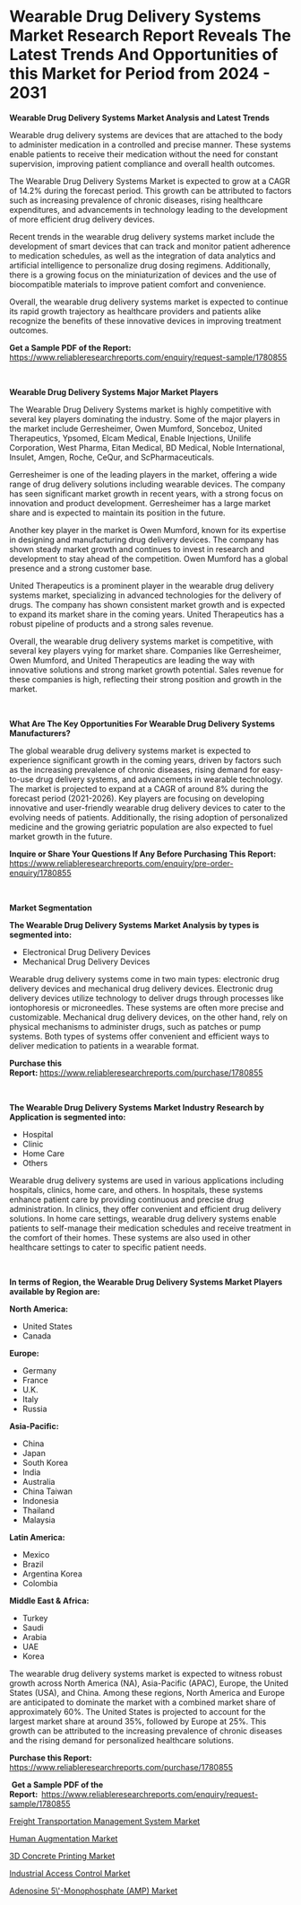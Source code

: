 <p><h1>Wearable Drug Delivery Systems Market Research Report Reveals The Latest Trends And Opportunities of this Market for Period from 2024 - 2031</h1></p><p><strong>Wearable Drug Delivery Systems Market Analysis and Latest Trends</strong></p>
<p><p>Wearable drug delivery systems are devices that are attached to the body to administer medication in a controlled and precise manner. These systems enable patients to receive their medication without the need for constant supervision, improving patient compliance and overall health outcomes.</p><p>The Wearable Drug Delivery Systems Market is expected to grow at a CAGR of 14.2% during the forecast period. This growth can be attributed to factors such as increasing prevalence of chronic diseases, rising healthcare expenditures, and advancements in technology leading to the development of more efficient drug delivery devices.</p><p>Recent trends in the wearable drug delivery systems market include the development of smart devices that can track and monitor patient adherence to medication schedules, as well as the integration of data analytics and artificial intelligence to personalize drug dosing regimens. Additionally, there is a growing focus on the miniaturization of devices and the use of biocompatible materials to improve patient comfort and convenience.</p><p>Overall, the wearable drug delivery systems market is expected to continue its rapid growth trajectory as healthcare providers and patients alike recognize the benefits of these innovative devices in improving treatment outcomes.</p></p>
<p><strong>Get a Sample PDF of the Report:&nbsp;</strong> <a href="https://www.reliableresearchreports.com/enquiry/request-sample/1780855">https://www.reliableresearchreports.com/enquiry/request-sample/1780855</a></p>
<p>&nbsp;</p>
<p><strong>Wearable Drug Delivery Systems Major Market Players</strong></p>
<p><p>The Wearable Drug Delivery Systems market is highly competitive with several key players dominating the industry. Some of the major players in the market include Gerresheimer, Owen Mumford, Sonceboz, United Therapeutics, Ypsomed, Elcam Medical, Enable Injections, Unilife Corporation, West Pharma, Eitan Medical, BD Medical, Noble International, Insulet, Amgen, Roche, CeQur, and ScPharmaceuticals.</p><p>Gerresheimer is one of the leading players in the market, offering a wide range of drug delivery solutions including wearable devices. The company has seen significant market growth in recent years, with a strong focus on innovation and product development. Gerresheimer has a large market share and is expected to maintain its position in the future.</p><p>Another key player in the market is Owen Mumford, known for its expertise in designing and manufacturing drug delivery devices. The company has shown steady market growth and continues to invest in research and development to stay ahead of the competition. Owen Mumford has a global presence and a strong customer base.</p><p>United Therapeutics is a prominent player in the wearable drug delivery systems market, specializing in advanced technologies for the delivery of drugs. The company has shown consistent market growth and is expected to expand its market share in the coming years. United Therapeutics has a robust pipeline of products and a strong sales revenue.</p><p>Overall, the wearable drug delivery systems market is competitive, with several key players vying for market share. Companies like Gerresheimer, Owen Mumford, and United Therapeutics are leading the way with innovative solutions and strong market growth potential. Sales revenue for these companies is high, reflecting their strong position and growth in the market.</p></p>
<p>&nbsp;</p>
<p><strong>What Are The Key Opportunities For Wearable Drug Delivery Systems Manufacturers?</strong></p>
<p><p>The global wearable drug delivery systems market is expected to experience significant growth in the coming years, driven by factors such as the increasing prevalence of chronic diseases, rising demand for easy-to-use drug delivery systems, and advancements in wearable technology. The market is projected to expand at a CAGR of around 8% during the forecast period (2021-2026). Key players are focusing on developing innovative and user-friendly wearable drug delivery devices to cater to the evolving needs of patients. Additionally, the rising adoption of personalized medicine and the growing geriatric population are also expected to fuel market growth in the future.</p></p>
<p><strong>Inquire or Share Your Questions If Any Before Purchasing This Report:</strong> <a href="https://www.reliableresearchreports.com/enquiry/pre-order-enquiry/1780855">https://www.reliableresearchreports.com/enquiry/pre-order-enquiry/1780855</a></p>
<p>&nbsp;</p>
<p><strong>Market Segmentation</strong></p>
<p><strong>The Wearable Drug Delivery Systems Market Analysis by types is segmented into:</strong></p>
<p><ul><li>Electronical Drug Delivery Devices</li><li>Mechanical Drug Delivery Devices</li></ul></p>
<p><p>Wearable drug delivery systems come in two main types: electronic drug delivery devices and mechanical drug delivery devices. Electronic drug delivery devices utilize technology to deliver drugs through processes like iontophoresis or microneedles. These systems are often more precise and customizable. Mechanical drug delivery devices, on the other hand, rely on physical mechanisms to administer drugs, such as patches or pump systems. Both types of systems offer convenient and efficient ways to deliver medication to patients in a wearable format.</p></p>
<p><strong>Purchase this Report:&nbsp;</strong><a href="https://www.reliableresearchreports.com/purchase/1780855">https://www.reliableresearchreports.com/purchase/1780855</a></p>
<p>&nbsp;</p>
<p><strong>The Wearable Drug Delivery Systems Market Industry Research by Application is segmented into:</strong></p>
<p><ul><li>Hospital</li><li>Clinic</li><li>Home Care</li><li>Others</li></ul></p>
<p><p>Wearable drug delivery systems are used in various applications including hospitals, clinics, home care, and others. In hospitals, these systems enhance patient care by providing continuous and precise drug administration. In clinics, they offer convenient and efficient drug delivery solutions. In home care settings, wearable drug delivery systems enable patients to self-manage their medication schedules and receive treatment in the comfort of their homes. These systems are also used in other healthcare settings to cater to specific patient needs.</p></p>
<p>&nbsp;</p>
<p><strong>In terms of Region, the Wearable Drug Delivery Systems Market Players available by Region are:</strong></p>
<p>
    <p> <strong> North America: </strong>
        <ul>
            <li>United States</li>
            <li>Canada</li>
        </ul>
        </p> 
    <p> <strong> Europe: </strong>
        <ul>
            <li>Germany</li>
            <li>France</li>
            <li>U.K.</li>
            <li>Italy</li>
            <li>Russia</li>
        </ul>
        </p> 
    <p> <strong> Asia-Pacific: </strong>
        <ul>
            <li>China</li>
            <li>Japan</li>
            <li>South Korea</li>
            <li>India</li>
            <li>Australia</li>
            <li>China Taiwan</li>
            <li>Indonesia</li>
            <li>Thailand</li>
            <li>Malaysia</li>
        </ul>
        </p> 
    <p> <strong> Latin America: </strong>
        <ul>
            <li>Mexico</li>
            <li>Brazil</li>
            <li>Argentina Korea</li>
            <li>Colombia</li>
        </ul>
        </p> 
    <p> <strong> Middle East & Africa: </strong>
        <ul>
            <li>Turkey</li>
            <li>Saudi</li>
            <li>Arabia</li>
            <li>UAE</li>
            <li>Korea</li>
        </ul>
    </p>
    </p>
<p><p>The wearable drug delivery systems market is expected to witness robust growth across North America (NA), Asia-Pacific (APAC), Europe, the United States (USA), and China. Among these regions, North America and Europe are anticipated to dominate the market with a combined market share of approximately 60%. The United States is projected to account for the largest market share at around 35%, followed by Europe at 25%. This growth can be attributed to the increasing prevalence of chronic diseases and the rising demand for personalized healthcare solutions.</p></p>
<p><strong>Purchase this Report: </strong><a href="https://www.reliableresearchreports.com/purchase/1780855">https://www.reliableresearchreports.com/purchase/1780855</a></p>
<p>&nbsp;<strong>Get a Sample PDF of the Report:&nbsp;&nbsp;</strong><a href="https://www.reliableresearchreports.com/enquiry/request-sample/1780855">https://www.reliableresearchreports.com/enquiry/request-sample/1780855</a></p>
<p><strong></strong></p>
<p><p><a href="https://medium.com/@haileeward2023/freight-transportation-management-system-market-analysis-and-sze-forecasted-for-period-from-2024-to-2ebfba686344">Freight Transportation Management System Market</a></p><p><a href="https://medium.com/@haileeward2023/human-augmentation-market-competitive-analysis-market-trends-and-forecast-to-2031-6889264ac97b">Human Augmentation Market</a></p><p><a href="https://medium.com/@haileeward2023/3d-concrete-printing-market-research-report-its-history-and-forecast-2024-to-2031-714eda7608da">3D Concrete Printing Market</a></p><p><a href="https://medium.com/@haileeward2023/industrial-access-control-market-the-key-to-successful-business-strategy-forecast-till-2031-6b0425c20ad6">Industrial Access Control Market</a></p><p><a href="https://github.com/lataunyatinikmelvin59ilbd0dv/Market-Research-Report-List-1/blob/main/adenosine-5-monophosphate-amp-market.md">Adenosine 5\'-Monophosphate (AMP) Market</a></p></p>